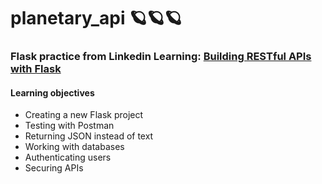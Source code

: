 # planetary_api 🪐🪐🪐
### Flask practice from Linkedin Learning:  [Building RESTful APIs with Flask](https://www.linkedin.com/learning/building-restful-apis-with-flask/demo-project-overview-4?autoSkip=true&resume=false&u=57888345)

#### Learning objectives
- Creating a new Flask project
- Testing with Postman
- Returning JSON instead of text
- Working with databases
- Authenticating users
- Securing APIs
